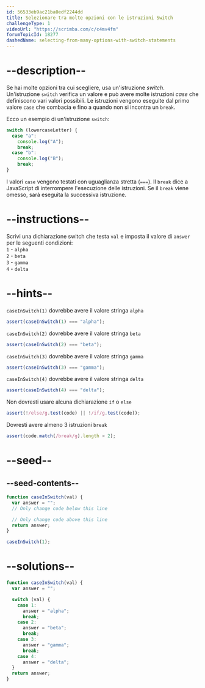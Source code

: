 ```yaml
---
id: 56533eb9ac21ba0edf2244dd
title: Selezionare tra molte opzioni con le istruzioni Switch
challengeType: 1
videoUrl: "https://scrimba.com/c/c4mv4fm"
forumTopicId: 18277
dashedName: selecting-from-many-options-with-switch-statements
---
```


# --description--

Se hai molte opzioni tra cui scegliere, usa un'istruzione <dfn>switch</dfn>. Un'istruzione `switch` verifica un valore e può avere molte istruzioni <dfn>case</dfn> che definiscono vari valori possibili. Le istruzioni vengono eseguite dal primo valore `case` che combacia e fino a quando non si incontra un `break`.

Ecco un esempio di un'istruzione `switch`:

```js
switch (lowercaseLetter) {
  case "a":
    console.log("A");
    break;
  case "b":
    console.log("B");
    break;
}
```

I valori `case` vengono testati con uguaglianza stretta (`===`). Il `break` dice a JavaScript di interrompere l'esecuzione delle istruzioni. Se il `break` viene omesso, sarà eseguita la successiva istruzione.

# --instructions--

Scrivi una dichiarazione switch che testa `val` e imposta il valore di `answer` per le seguenti condizioni:  
`1` - `alpha`  
`2` - `beta`  
`3` - `gamma`  
`4` - `delta`

# --hints--

`caseInSwitch(1)` dovrebbe avere il valore stringa `alpha`

```js
assert(caseInSwitch(1) === "alpha");
```

`caseInSwitch(2)` dovrebbe avere il valore stringa `beta`

```js
assert(caseInSwitch(2) === "beta");
```

`caseInSwitch(3)` dovrebbe avere il valore stringa `gamma`

```js
assert(caseInSwitch(3) === "gamma");
```

`caseInSwitch(4)` dovrebbe avere il valore stringa `delta`

```js
assert(caseInSwitch(4) === "delta");
```

Non dovresti usare alcuna dichiarazione `if` o `else`

```js
assert(!/else/g.test(code) || !/if/g.test(code));
```

Dovresti avere almeno 3 istruzioni `break`

```js
assert(code.match(/break/g).length > 2);
```

# --seed--

## --seed-contents--

```js
function caseInSwitch(val) {
  var answer = "";
  // Only change code below this line

  // Only change code above this line
  return answer;
}

caseInSwitch(1);
```

# --solutions--

```js
function caseInSwitch(val) {
  var answer = "";

  switch (val) {
    case 1:
      answer = "alpha";
      break;
    case 2:
      answer = "beta";
      break;
    case 3:
      answer = "gamma";
      break;
    case 4:
      answer = "delta";
  }
  return answer;
}
```
